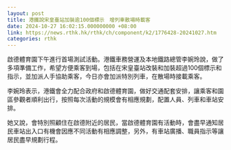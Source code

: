 ```yaml
---
layout: post
title: 港鐵說宋皇臺站加裝逾100個標示　增列車散場時載客
date: 2024-10-27 16:02:15.000000000 +08:00
link: https://news.rthk.hk/rthk/ch/component/k2/1776428-20241027.htm
categories: rthk
---
```


啟德體育園下午進行首場測試活動。港鐵車務營運及本地鐵路總管李婉玲說，做了多項準備工作，希望方便乘客到場，包括在宋皇臺站改裝和加裝超過100個標示和指示，並加派人手協助乘客，今日亦會加派特別列車，在散場時接載乘客。

李婉玲表示，港鐵會全力配合政府和啟德體育園，做好交通配套安排，讓乘客和園區參觀者順利出行，按照每次活動的規模會有相應規劃，配置人員、列車和車站安排。

她又說，會特別照顧住在啟德附近的居民，當啟德體育園有活動時，會盡早通知居民車站出入口有機會因應不同活動有相應調整，另外，有車站廣播、職員指示等讓居民盡早規劃行程。
